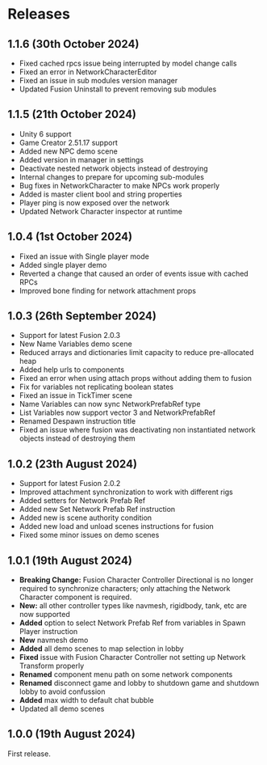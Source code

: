 # Releases

## 1.1.6 (30th October 2024)

* Fixed cached rpcs issue being interrupted by model change calls
* Fixed an error in NetworkCharacterEditor
* Fixed an issue in sub modules version manager
* Updated Fusion Uninstall to prevent removing sub modules

## 1.1.5 (21th October 2024)

* Unity 6 support
* Game Creator 2.51.17 support
* Added new NPC demo scene
* Added version in manager in settings
* Deactivate nested network objects instead of destroying
* Internal changes to prepare for upcoming sub-modules
* Bug fixes in NetworkCharacter to make NPCs work properly
* Added is master client bool and string properties
* Player ping is now exposed over the network
* Updated Network Character inspector at runtime

## 1.0.4 (1st October 2024)

* Fixed an issue with Single player mode
* Added single player demo
* Reverted a change that caused an order of events issue with cached RPCs
* Improved bone finding for network attachment props

## 1.0.3 (26th September 2024)

* Support for latest Fusion 2.0.3
* New Name Variables demo scene
* Reduced arrays and dictionaries limit capacity to reduce pre-allocated heap
* Added help urls to components
* Fixed an error when using attach props without adding them to fusion
* Fix for variables not replicating boolean states
* Fixed an issue in TickTimer scene
* Name Variables can now sync NetworkPrefabRef type
* List Variables now support vector 3 and NetworkPrefabRef
* Renamed Despawn instruction title
* Fixed an issue where fusion was deactivating non instantiated network objects instead of destroying them

## 1.0.2 (23th August 2024)

* Support for latest Fusion 2.0.2
* Improved attachment synchronization to work with different rigs
* Added setters for Network Prefab Ref
* Added new Set Network Prefab Ref instruction
* Added new is scene authority condition
* Added new load and unload scenes instructions for fusion
* Fixed some minor issues on demo scenes

## 1.0.1 (19th August 2024)

* **Breaking Change:** Fusion Character Controller Directional is no longer required to synchronize characters; only attaching the Network Character component is required.
* **New:** all other controller types like navmesh, rigidbody, tank, etc are now supported
* **Added** option to select Network Prefab Ref from variables in Spawn Player instruction
* **New** navmesh demo
* **Added** all demo scenes to map selection in lobby
* **Fixed** issue with Fusion Character Controller not setting up Network Transform properly
* **Renamed** component menu path on some network components
* **Renamed** disconnect game and lobby to shutdown game and shutdown lobby to avoid confussion
* **Added** max width to default chat bubble
* Updated all demo scenes

## 1.0.0 (19th August 2024)

First release.
